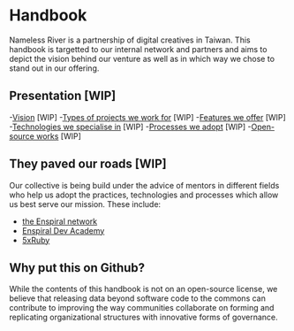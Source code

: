 # Handbook

Nameless River is a partnership of digital creatives in Taiwan. This handbook is targetted to our internal network and partners and aims to depict the vision behind our venture as well as in which way we chose to stand out in our offering.

## Presentation [WIP]

-[Vision]() [WIP]
-[Types of projects we work for]() [WIP]
-[Features we offer]() [WIP]
-[Technologies we specialise in]() [WIP]
-[Processes we adopt]() [WIP]
-[Open-source works]() [WIP]

## They paved our roads [WIP]

Our collective is being build under the advice of mentors in different fields who help us adopt the practices, technologies and processes which allow us best serve our mission. These include:

- [the Enspiral network](http://enspiral.com)
- [Enspiral Dev Academy](https://www.devacademy.co.nz/)
- [5xRuby](http://5xruby.com/)

## Why put this on Github?

While the contents of this handbook is not on an open-source license, we believe that releasing data beyond software code to the commons can contribute to improving the way communities collaborate on forming and replicating organizational structures with innovative forms of governance. 
